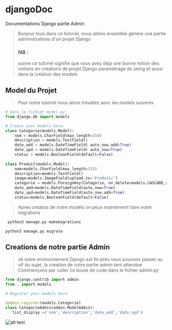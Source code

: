 # djangoDoc
 Documentations Django partie Admin 
>Bonjour tous dans ce tutoriel, nous allons ensemble génère une partie administrations d'un projet Django
>### NB :
>suivre ce tutoriel signifie que vous avez déjà une bonne notion des notions en créations de projet  Django paramétrage du seing et aussi dans la création des models 

## Model du Projet 
>Pour notre tutoriel nous alons travallez aevc les models suivents 
```python
# dans le fichier model.py
from django.db import models

# Create your models here.
class Categorie(models.Model):
    nom = models.CharField(max_length=250)
    description = models.TextField()
    date_add = models.DateTimeField( auto_now_add=True)
    date_upd = models.DateTimeField( auto_now=True)
    status = models.BooleanField(default=False)
    
class Produit(models.Model):
    nom=models.CharField(max_length=255)
    description=models.TextField()
    image=models.ImageField(upload_to='Produit/')
    categorie = models.ForeignKey(Categorie, on_delete=models.CASCADE,related_name='categorie_produit')
    date_add=models.DateTimeField(auto_now=True)
    date_upd=models.DateTimeField(auto_now_add=True)
    status=models.BooleanField(default=False)
```
    
>Apres creatios de notre models on peux maintement faire notre migrations
```python 
 python3 manage.py makemigrations
 ```
 ```python 
 python3 manage.py migrate
 ```
 
 ## Creations de notre partie Admin 
 >ok notre environnement Django est fin prés nous pouvons passer au vif du sujet, la création de notre partie admin tent attendue 
 >Commençons par coller ce boute de code dans le fichier admin.py
 ```python 
from django.contrib import admin
from . import models

# Register your models here.

@admin.register(models.Categorie)
class CategorieAdmin(admin.ModelAdmin):
    list_display =('nom','description','date_add','date_upd')
 ```
 
 ![alt text](https://github.com/pentest225/djangoDoc/blob/master/imagesReadme/Capture%20d%E2%80%99%C3%A9cran%202019-11-28%20%C3%A0%2015.16.58.png)
 
 
